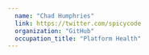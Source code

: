 ```yaml
---
  name: "Chad Humphries"
  link: https://twitter.com/spicycode
  organization: "GitHub"
  occupation_title: "Platform Health"
---
```

